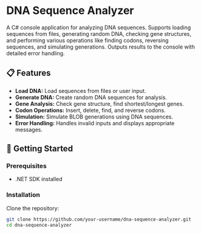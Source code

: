 # DNA Sequence Analyzer

A C# console application for analyzing DNA sequences. Supports loading sequences from files, generating random DNA, checking gene structures, and performing various operations like finding codons, reversing sequences, and simulating generations. Outputs results to the console with detailed error handling.

## 📋 Features
- **Load DNA:** Load sequences from files or user input.
- **Generate DNA:** Create random DNA sequences for analysis.
- **Gene Analysis:** Check gene structure, find shortest/longest genes.
- **Codon Operations:** Insert, delete, find, and reverse codons.
- **Simulation:** Simulate BLOB generations using DNA sequences.
- **Error Handling:** Handles invalid inputs and displays appropriate messages.

## 🚀 Getting Started

### Prerequisites
- .NET SDK installed

### Installation
Clone the repository:
```bash
git clone https://github.com/your-username/dna-sequence-analyzer.git
cd dna-sequence-analyzer
